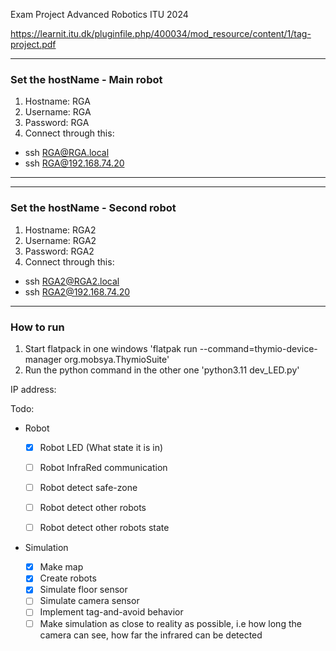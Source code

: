 Exam Project Advanced Robotics ITU 2024

https://learnit.itu.dk/pluginfile.php/400034/mod_resource/content/1/tag-project.pdf

------------------------------
### Set the hostName - Main robot
1. Hostname: RGA
2. Username: RGA
3. Password: RGA
4. Connect through this:
- ssh RGA@RGA.local
- ssh RGA@192.168.74.20

------------------------------

------------------------------
### Set the hostName - Second robot
1. Hostname: RGA2
2. Username: RGA2
3. Password: RGA2
4. Connect through this:
- ssh RGA2@RGA2.local
- ssh RGA2@192.168.74.20

------------------------------

### How to run

1. Start flatpack in one windows
'flatpak run --command=thymio-device-manager org.mobsya.ThymioSuite'
2. Run the python command in the other one
'python3.11 dev_LED.py'


IP address:

Todo:
- Robot

    - [x] Robot LED (What state it is in)

    - [ ] Robot InfraRed communication

    - [ ] Robot detect safe-zone

    - [ ] Robot detect other robots

    - [ ] Robot detect other robots state

- Simulation
    - [x] Make map
    - [x] Create robots
    - [x] Simulate floor sensor
    - [ ] Simulate camera sensor
    - [ ] Implement tag-and-avoid behavior
    - [ ] Make simulation as close to reality as possible, i.e how long the camera can see, how far the infrared can be detected
